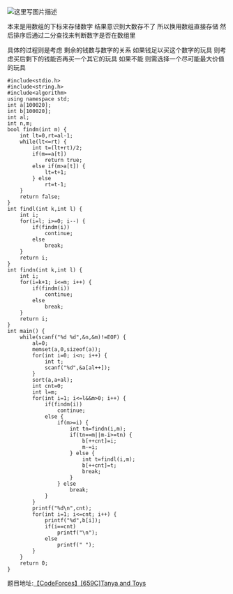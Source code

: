![这里写图片描述](http://img.blog.csdn.net/20160331073744186)

本来是用数组的下标来存储数字
结果意识到大数存不了
所以换用数组直接存储
然后排序后通过二分查找来判断数字是否在数组里

具体的过程则是考虑 剩余的钱数与数字的关系
如果钱足以买这个数字的玩具
则考虑买后剩下的钱能否再买一个其它的玩具
如果不能
则需选择一个尽可能最大价值的玩具

```
#include<stdio.h>
#include<string.h>
#include<algorithm>
using namespace std;
int a[100020];
int b[100020];
int al;
int n,m;
bool findm(int m) {
	int lt=0,rt=al-1;
	while(lt<=rt) {
		int t=(lt+rt)/2;
		if(m==a[t])
			return true;
		else if(m>a[t]) {
			lt=t+1;
		} else
			rt=t-1;
	}
	return false;
}
int findl(int k,int l) {
	int i;
	for(i=l; i>=0; i--) {
		if(findm(i))
			continue;
		else
			break;
	}
	return i;
}
int findn(int k,int l) {
	int i;
	for(i=k+1; i<=m; i++) {
		if(findm(i))
			continue;
		else
			break;
	}
	return i;
}
int main() {
	while(scanf("%d %d",&n,&m)!=EOF) {
		al=0;
		memset(a,0,sizeof(a));
		for(int i=0; i<n; i++) {
			int t;
			scanf("%d",&a[al++]);
		}
		sort(a,a+al);
		int cnt=0;
		int l=m;
		for(int i=1; i<=l&&m>0; i++) {
			if(findm(i))
				continue;
			else {
				if(m>=i) {
					int tn=findn(i,m);
					if(tn==m||m-i>=tn) {
						b[++cnt]=i;
						m-=i;
					} else {
						int t=findl(i,m);
						b[++cnt]=t;
						break;
					}
				} else
					break;
			}
		}
		printf("%d\n",cnt);
		for(int i=1; i<=cnt; i++) {
			printf("%d",b[i]);
			if(i==cnt)
				printf("\n");
			else
				printf(" ");
		}
	}
	return 0;
}

```
题目地址:[【CodeForces】\[659C\]Tanya and Toys](http://codeforces.com/problemset/problem/659/C)